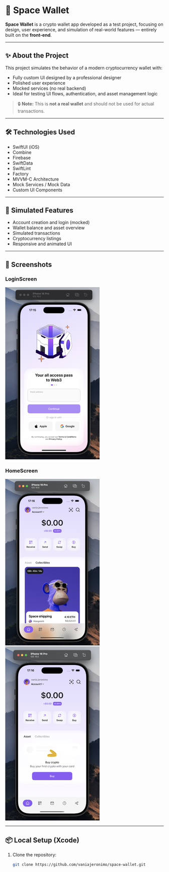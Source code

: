 # 🚀 Space Wallet

**Space Wallet** is a crypto wallet app developed as a test project, focusing on design, user experience, and simulation of real-world features — entirely built on the **front-end**.

---

## ✨ About the Project

This project simulates the behavior of a modern cryptocurrency wallet with:

- Fully custom UI designed by a professional designer  
- Polished user experience  
- Mocked services (no real backend)  
- Ideal for testing UI flows, authentication, and asset management logic

> 🔒 **Note:** This is **not a real wallet** and should not be used for actual transactions.

---

## 🛠️ Technologies Used

- SwiftUI (iOS)
- Combine
- Firebase
- SwiftData
- SwiftLint
- Factory
- MVVM-C Architecture
- Mock Services / Mock Data
- Custom UI Components

---

## 📱 Simulated Features

- Account creation and login (mocked)
- Wallet balance and asset overview
- Simulated transactions
- Cryptocurrency listings
- Responsive and animated UI

---

## 📸 Screenshots

### LoginScreen

<img src="Screenshots/login_screenshot.png" width="300" alt="Login Screenshot">

### HomeScreen

<img src="Screenshots/homepage_screenshot.png" width="300" alt="Homepage Screenshot">
<img src="Screenshots/homepage_screenshot_empty_assets.png" width="300" alt="Homepage Screenshot">

---

## 📦 Local Setup (Xcode)

1. Clone the repository:
   ```bash
   git clone https://github.com/vaniajeronimo/space-wallet.git
